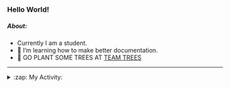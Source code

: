 ### Hello World!

##### About:
- Currently I am a student.
- 🌱 I’m learning how to make better documentation.
- 🌱 GO PLANT SOME TREES AT [TEAM TREES](https://teamtrees.org/)

---
<details>
  <summary>:zap: My Activity:</summary>
  
<!--START_SECTION:waka-->
![Code Time](http://img.shields.io/badge/Code%20Time-1%2C203%20hrs%2048%20mins-blue)

**I'm a Night 🦉** 

```text
🌞 Morning                1900 commits        ███░░░░░░░░░░░░░░░░░░░░░░   10.10 % 
🌆 Daytime                6389 commits        ████████░░░░░░░░░░░░░░░░░   33.98 % 
🌃 Evening                5383 commits        ███████░░░░░░░░░░░░░░░░░░   28.63 % 
🌙 Night                  5133 commits        ███████░░░░░░░░░░░░░░░░░░   27.30 % 
```
📅 **I'm Most Productive on Wednesday** 

```text
Monday                   2644 commits        ████░░░░░░░░░░░░░░░░░░░░░   14.06 % 
Tuesday                  2568 commits        ███░░░░░░░░░░░░░░░░░░░░░░   13.66 % 
Wednesday                4407 commits        ██████░░░░░░░░░░░░░░░░░░░   23.44 % 
Thursday                 2434 commits        ███░░░░░░░░░░░░░░░░░░░░░░   12.94 % 
Friday                   1973 commits        ███░░░░░░░░░░░░░░░░░░░░░░   10.49 % 
Saturday                 1638 commits        ██░░░░░░░░░░░░░░░░░░░░░░░   08.71 % 
Sunday                   3141 commits        ████░░░░░░░░░░░░░░░░░░░░░   16.70 % 
```


📊 **This Week I Spent My Time On** 

```text
🔥 Editors: 
VS Code                  51 mins             █████████████████████████   100.00 % 

🐱‍💻 Projects: 
giveth-dapps-v2          40 mins             ████████████████████░░░░░   78.52 % 
file-utils               8 mins              ████░░░░░░░░░░░░░░░░░░░░░   15.79 % 
givbacks-admin           2 mins              █░░░░░░░░░░░░░░░░░░░░░░░░   04.44 % 
iris-flower-ml           0 secs              ░░░░░░░░░░░░░░░░░░░░░░░░░   01.25 % 
```


 Last Updated on 24/09/2023 18:10:24 UTC
<!--END_SECTION:waka-->
</details>
